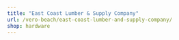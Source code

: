 ```yaml
---
title: "East Coast Lumber & Supply Company"
url: /vero-beach/east-coast-lumber-and-supply-company/
shop: hardware
---
```

